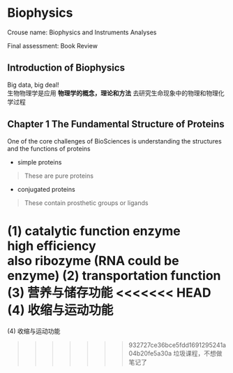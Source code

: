 # Biophysics

Crouse name: Biophysics and Instruments Analyses

Final assessment: Book Review

## Introduction of Biophysics

Big data, big deal!  
生物物理学是应用 **物理学的概念，理论和方法** 去研究生命现象中的物理和物理化学过程

## Chapter 1 The Fundamental Structure of Proteins
One of the core challenges of BioSciences is understanding the structures and the functions of proteins
- simple proteins
> These are pure proteins
- conjugated proteins
> These contain prosthetic groups or ligands

(1) catalytic function
enzyme   
high efficiency  
also ribozyme (RNA could be enzyme) 
(2) transportation function
(3) 营养与储存功能
<<<<<<< HEAD
(4) 收缩与运动功能  
=======
(4) 收缩与运动功能
>>>>>>> 932727ce36bce5fdd1691295241a04b20fe5a30a
垃圾课程，不想做笔记了